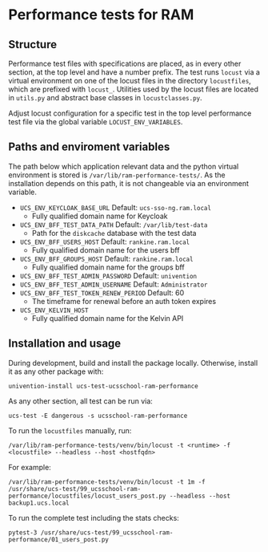 # Performance tests for RAM

## Structure

Performance test files with specifications are placed, as in every other section,
at the top level and have a number prefix. The test runs `locust` via a virtual environment
on one of the locust files in the directory `locustfiles`, which are prefixed with ``locust_``.
Utilities used by the locust files are located in `utils.py` and abstract base classes in `locustclasses.py`.

Adjust locust configuration for a specific test in the top level performance test file
via the global variable `LOCUST_ENV_VARIABLES`.

## Paths and enviroment variables

The path below which application relevant data and the python virtual environment
is stored is `/var/lib/ram-performance-tests/`. As the installation depends on this path,
it is not changeable via an environment variable.

- `UCS_ENV_KEYCLOAK_BASE_URL` Default: `ucs-sso-ng.ram.local`
  - Fully qualified domain name for Keycloak
- `UCS_ENV_BFF_TEST_DATA_PATH` Default: `/var/lib/test-data`
  - Path for the `diskcache` database with the test data
- `UCS_ENV_BFF_USERS_HOST` Default: `rankine.ram.local`
  - Fully qualified domain name for the users bff
- `UCS_ENV_BFF_GROUPS_HOST` Default: `rankine.ram.local`
  - Fully qualified domain name for the groups bff
- `UCS_ENV_BFF_TEST_ADMIN_PASSWORD` Default: `univention`
- `UCS_ENV_BFF_TEST_ADMIN_USERNAME` Default: `Administrator`
- `UCS_ENV_BFF_TEST_TOKEN_RENEW_PERIOD` Default: 60
  - The timeframe for renewal before an auth token expires
- `UCS_ENV_KELVIN_HOST`
  - Fully qualified domain name for the Kelvin API

## Installation and usage

During development, build and install the package locally. Otherwise, install it as any other package with:

```shell
univention-install ucs-test-ucsschool-ram-performance
```

As any other section, all test can be run via:

```shell
ucs-test -E dangerous -s ucsschool-ram-performance
```

To run the `locustfiles` manually, run:

```shell
/var/lib/ram-performance-tests/venv/bin/locust -t <runtime> -f <locustfile> --headless --host <hostfqdn>
```

For example:

```shell
/var/lib/ram-performance-tests/venv/bin/locust -t 1m -f /usr/share/ucs-test/99_ucsschool-ram-performance/locustfiles/locust_users_post.py --headless --host backup1.ucs.local
```

To run the complete test including the stats checks:

```shell
pytest-3 /usr/share/ucs-test/99_ucsschool-ram-performance/01_users_post.py
```

